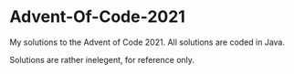 # Advent-Of-Code-2021
My solutions to the Advent of Code 2021. All solutions are coded in Java. 

Solutions are rather inelegent, for reference only.   
